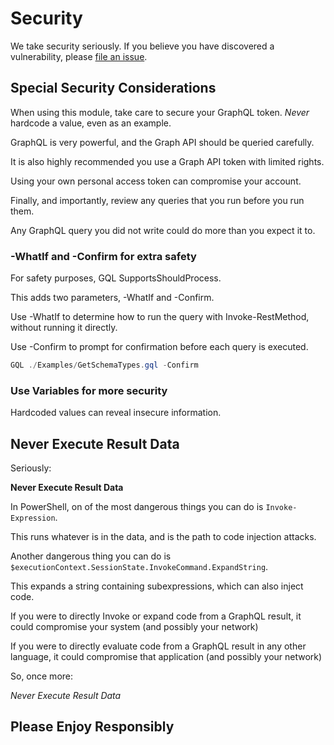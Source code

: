 # Security

We take security seriously.  If you believe you have discovered a vulnerability, please [file an issue](https://github.com/PowerShellWeb/GQL/issues).

## Special Security Considerations

When using this module, take care to secure your GraphQL token.  _Never_ hardcode a value, even as an example.

GraphQL is very powerful, and the Graph API should be queried carefully.

It is also highly recommended you use a Graph API token with limited rights.  

Using your own personal access token can compromise your account.

Finally, and importantly, review any queries that you run before you run them.  

Any GraphQL query you did not write could do more than you expect it to.

### -WhatIf and -Confirm for extra safety

For safety purposes, GQL SupportsShouldProcess.

This adds two parameters, -WhatIf and -Confirm.

Use -WhatIf to determine how to run the query with Invoke-RestMethod, without running it directly.

Use -Confirm to prompt for confirmation before each query is executed.

~~~PowerShell
GQL ./Examples/GetSchemaTypes.gql -Confirm
~~~

### Use Variables for more security

Hardcoded values can reveal insecure information.

## Never Execute Result Data

Seriously:

**Never Execute Result Data**

In PowerShell, on of the most dangerous things you can do is `Invoke-Expression`.

This runs whatever is in the data, and is the path to code injection attacks.

Another dangerous thing you can do is `$executionContext.SessionState.InvokeCommand.ExpandString`.

This expands a string containing subexpressions, which can also inject code.

If you were to directly Invoke or expand code from a GraphQL result, it could compromise your system (and possibly your network)

If you were to directly evaluate code from a GraphQL result in any other language, it could compromise that application (and possibly your network)

So, once more:

*Never Execute Result Data*

## Please Enjoy Responsibly
